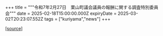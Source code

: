 +++
title = """令和7年2月27日　栗山町議会議員の報酬に関する調査特別委員会"""
date = 2025-02-18T15:00:00.000Z
expiryDate = 2025-03-02T20:23:07.552Z
tags = ["kuriyama","news"]
+++


[[source]](https://www.town.kuriyama.hokkaido.jp/site/gikai/29931.html)
